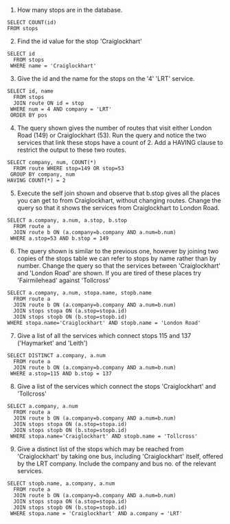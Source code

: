 
1. How many stops are in the database.

```
SELECT COUNT(id)
FROM stops
```

2. Find the id value for the stop 'Craiglockhart'

```
SELECT id
  FROM stops
 WHERE name = 'Craiglockhart'
```

3. Give the id and the name for the stops on the '4' 'LRT' service.

```
SELECT id, name
  FROM stops
  JOIN route ON id = stop
 WHERE num = 4 AND company = 'LRT'
 ORDER BY pos
```

4. The query shown gives the number of routes that visit either London Road (149) or Craiglockhart (53). Run the query and notice the two services that link these stops have a count of 2. Add a HAVING clause to restrict the output to these two routes.

```
SELECT company, num, COUNT(*)
  FROM route WHERE stop=149 OR stop=53
 GROUP BY company, num
HAVING COUNT(*) = 2
```

5. Execute the self join shown and observe that b.stop gives all the places you can get to from Craiglockhart, without changing routes. Change the query so that it shows the services from Craiglockhart to London Road.

```
SELECT a.company, a.num, a.stop, b.stop
  FROM route a
  JOIN route b ON (a.company=b.company AND a.num=b.num)
 WHERE a.stop=53 AND b.stop = 149
```

6. The query shown is similar to the previous one, however by joining two copies of the stops table we can refer to stops by name rather than by number. Change the query so that the services between 'Craiglockhart' and 'London Road' are shown. If you are tired of these places try 'Fairmilehead' against 'Tollcross'

```
SELECT a.company, a.num, stopa.name, stopb.name
  FROM route a 
  JOIN route b ON (a.company=b.company AND a.num=b.num)
  JOIN stops stopa ON (a.stop=stopa.id)
  JOIN stops stopb ON (b.stop=stopb.id)
WHERE stopa.name='Craiglockhart' AND stopb.name = 'London Road' 
```

7. Give a list of all the services which connect stops 115 and 137 ('Haymarket' and 'Leith')

```
SELECT DISTINCT a.company, a.num
  FROM route a
  JOIN route b ON (a.company=b.company AND a.num=b.num)
 WHERE a.stop=115 AND b.stop = 137
```

8. Give a list of the services which connect the stops 'Craiglockhart' and 'Tollcross'

```
SELECT a.company, a.num
  FROM route a
  JOIN route b ON (a.company=b.company AND a.num=b.num)
  JOIN stops stopa ON (a.stop=stopa.id)
  JOIN stops stopb ON (b.stop=stopb.id)
 WHERE stopa.name='Craiglockhart' AND stopb.name = 'Tollcross'
```

9. Give a distinct list of the stops which may be reached from 'Craiglockhart' by taking one bus, including 'Craiglockhart' itself, offered by the LRT company. Include the company and bus no. of the relevant services.

```
SELECT stopb.name, a.company, a.num
  FROM route a
  JOIN route b ON (a.company=b.company AND a.num=b.num)
  JOIN stops stopa ON (a.stop=stopa.id)
  JOIN stops stopb ON (b.stop=stopb.id)
 WHERE stopa.name = 'Craiglockhart' AND a.company = 'LRT'
```

